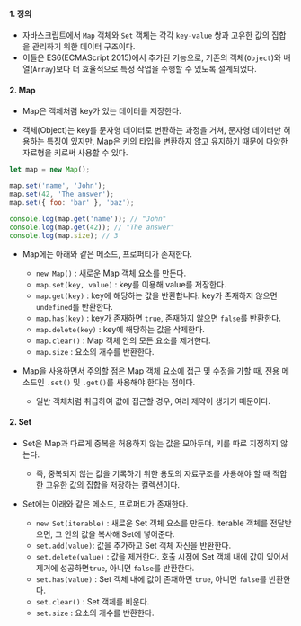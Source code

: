 
#### 1. 정의

- 자바스크립트에서 `Map` 객체와 `Set` 객체는 각각 `key-value` 쌍과 고유한 값의 집합을 관리하기 위한 데이터 구조이다.
- 이들은 ES6(ECMAScript 2015)에서 추가된 기능으로, 기존의 객체(`Object`)와 배열(`Array`)보다 더 효율적으로 특정 작업을 수행할 수 있도록 설계되었다.


#### 2. Map

- Map은 객체처럼 key가 있는 데이터를 저장한다.

- 객체(Object)는 key를 문자형 데이터로 변환하는 과정을 거쳐, 문자형 데이터만 허용하는 특징이 있지만, Map은 키의 타입을 변환하지 않고 유지하기 때문에 다양한 자료형을 키로써 사용할 수 있다.

```js
let map = new Map();

map.set('name', 'John');
map.set(42, 'The answer');
map.set({ foo: 'bar' }, 'baz');

console.log(map.get('name')); // "John"
console.log(map.get(42)); // "The answer"
console.log(map.size); // 3

```
- Map에는 아래와 같은 메소드, 프로퍼티가 존재한다.
    - `new Map()` : 새로운 Map 객체 요소를 만든다.
    - `map.set(key, value)` : key를 이용해 value를 저장한다.
    - `map.get(key)` : key에 해당하는 값을 반환합니다. key가 존재하지 않으면 `undefined`를 반환한다.
    - `map.has(key)` : key가 존재하면 `true`, 존재하지 않으면 `false`를 반환한다.
    - `map.delete(key)` : key에 해당하는 값을 삭제한다.
    - `map.clear()` : Map 객체 안의 모든 요소를 제거한다.
    - `map.size` : 요소의 개수를 반환한다.

- Map을 사용하면서 주의할 점은 Map 객체 요소에 접근 및 수정을 가할 때, 전용 메소드인 `.set()` 및 `.get()`를 사용해야 한다는 점이다.
    - 일반 객체처럼 취급하여 값에 접근할 경우, 여러 제약이 생기기 때문이다.



#### 2. Set

- Set은 Map과 다르게 중복을 허용하지 않는 값을 모아두며, 키를 따로 지정하지 않는다.
    - 즉, 중복되지 않는 값을 기록하기 위한 용도의 자료구조를 사용해야 할 때 적합한 고유한 값의 집합을 저장하는 컬렉션이다.

- Set에는 아래와 같은 메소드, 프로퍼티가 존재한다.
    - `new Set(iterable)` : 새로운 Set 객체 요소를 만든다. iterable 객체를 전달받으면, 그 안의 값을 복사해 Set에 넣어준다.
    - `set.add(value)`: 값을 추가하고 Set 객체 자신을 반환한다.
    - `set.delete(value)` : 값을 제거한다. 호출 시점에 Set 객체 내에 값이 있어서 제거에 성공하면`true`, 아니면 `false`를 반환한다.
    - `set.has(value)` : Set 객체 내에 값이 존재하면 `true`, 아니면 `false`를 반환한다.
    - `set.clear()` : Set 객체를 비운다.
    - `set.size` :  요소의 개수를 반환한다.